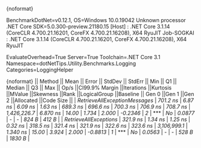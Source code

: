 {noformat}

BenchmarkDotNet=v0.12.1, OS=Windows 10.0.19042
Unknown processor
.NET Core SDK=5.0.300-preview.21180.15
  [Host]     : .NET Core 3.1.14 (CoreCLR 4.700.21.16201, CoreFX 4.700.21.16208), X64 RyuJIT
  Job-SOGKAI : .NET Core 3.1.14 (CoreCLR 4.700.21.16201, CoreFX 4.700.21.16208), X64 RyuJIT

EvaluateOverhead=True  Server=True  Toolchain=.NET Core 3.1  
Namespace=dotNetTips.Utility.Benchmarks.Logging  Categories=LoggingHelper  

{noformat}
||                      Method ||    Mean ||  Error || StdDev || StdErr ||     Min ||      Q1 ||  Median ||      Q3 ||     Max ||       Op/s ||CI99.9% Margin ||Iterations ||Kurtosis ||MValue ||Skewness ||Rank ||LogicalGroup ||Baseline || Gen 0 ||Gen 1 ||Gen 2 ||Allocated ||Code Size ||
| *RetrieveAllExceptionMessages* | *701.2 ns* | *6.87 ns* | *6.09 ns* | *1.63 ns* | *689.3 ns* | *696.6 ns* | *700.3 ns* | *706.9 ns* | *708.7 ns* | *1,426,226.7* |       *6.870 ns* |      *14.00* |    *1.734* |  *2.000* |  *-0.2346* |    *2* |            *** |       *No* | *0.0877* |     *-* |     *-* |     *824 B* |     *412 B* |
|        *RetrieveAllExceptions* | *321.9 ns* | *1.34 ns* | *1.25 ns* | *0.32 ns* | *318.5 ns* | *321.4 ns* | *321.9 ns* | *322.6 ns* | *323.6 ns* | *3,106,999.1* |       *1.340 ns* |      *15.00* |    *3.924* |  *2.000* |  *-0.8813* |    *1* |            *** |       *No* | *0.0563* |     *-* |     *-* |     *528 B* |    *1830 B* |
